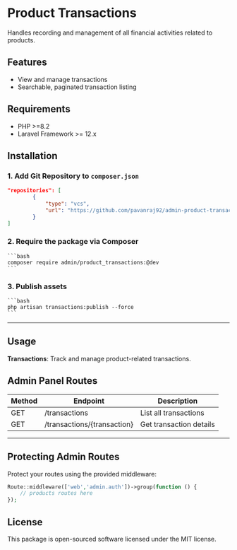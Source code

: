 # Product Transactions

Handles recording and management of all financial activities related to products.

## Features

- View and manage transactions
- Searchable, paginated transaction listing

## Requirements

- PHP >=8.2
- Laravel Framework >= 12.x

## Installation

### 1. Add Git Repository to `composer.json`

```json
"repositories": [
        {
            "type": "vcs",
            "url": "https://github.com/pavanraj92/admin-product-transactions.git"
        }
]
```

### 2. Require the package via Composer
    ```bash
    composer require admin/product_transactions:@dev
    ```

### 3. Publish assets
    ```bash
    php artisan transactions:publish --force
    ```
---


## Usage

 **Transactions**: Track and manage product-related transactions.

## Admin Panel Routes

| Method | Endpoint                                 | Description                              |
| ------ | ---------------------------------------- | ---------------------------------------- |
| GET    | /transactions                            | List all transactions                    |
| GET    | /transactions/{transaction}              | Get transaction details                  |                    |

---

## Protecting Admin Routes

Protect your routes using the provided middleware:

```php
Route::middleware(['web','admin.auth'])->group(function () {
    // products routes here
});
```

## License

This package is open-sourced software licensed under the MIT license.
